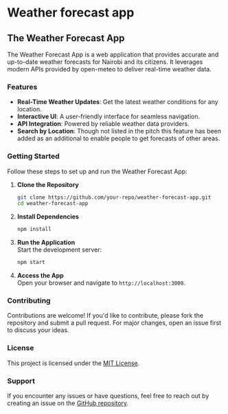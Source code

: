 # Weather forecast app
## The Weather Forecast App

The Weather Forecast App is a web application that provides accurate and up-to-date weather forecasts for Nairobi and its citizens. It leverages modern APIs provided by open-meteo to deliver real-time weather data.

### Features

- **Real-Time Weather Updates**: Get the latest weather conditions for any location.
- **Interactive UI**: A user-friendly interface for seamless navigation.
- **API Integration**: Powered by reliable weather data providers.
- **Search by Location**: Though not listed in the pitch this feature has been added as an additional to enable people to get forecasts of other areas.


### Getting Started
Follow these steps to set up and run the Weather Forecast App:

1. **Clone the Repository**  
    ```bash
    git clone https://github.com/your-repo/weather-forecast-app.git
    cd weather-forecast-app
    ```

2. **Install Dependencies**  
    ```bash
    npm install
    ```

3. **Run the Application**  
    Start the development server:
    ```bash
    npm start
    ```

4. **Access the App**  
    Open your browser and navigate to `http://localhost:3000`.

### Contributing

Contributions are welcome! If you'd like to contribute, please fork the repository and submit a pull request. For major changes, open an issue first to discuss your ideas.

### License

This project is licensed under the [MIT License](LICENSE).

### Support

If you encounter any issues or have questions, feel free to reach out by creating an issue on the [GitHub repository](https://github.com/your-repo/weather-forecast-app/issues).
